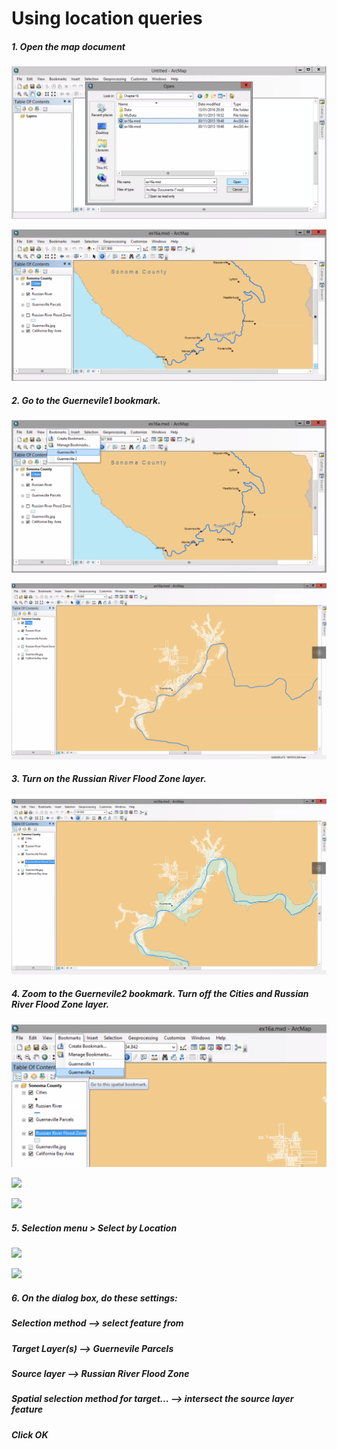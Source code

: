 # Using location queries

##### 1. Open the map document

![](./img/ArcGis-16a-01-1.png)

![](./img/ArcGis-16a-01-2.png)

##### 2. Go to the Guernevile1 bookmark.

![](./img/ArcGis-16a-02-1.png)

![](./img/ArcGis-16a-02-2.png)

##### 3. Turn on the Russian River Flood Zone layer.

![](./img/ArcGis-16a-03.png)

##### 4. Zoom to the Guernevile2 bookmark. Turn off the Cities and Russian River Flood Zone layer.

![](./img/ArcGis-16a-04-1.png)

![](./img/ArcGis-16a-04-2.png)

![](./img/ArcGis-16a-04-3.png)

##### 5. Selection menu > Select by Location

![](./img/ArcGis-16a-05-1.png)

![](./img/ArcGis-16a-05-2.png)

##### 6. On the dialog box, do these settings:
##### Selection method --> select feature from
##### Target Layer(s) --> Guernevile Parcels
##### Source layer --> Russian River Flood Zone
##### Spatial selection method for target...  --> intersect the source layer feature
##### Click OK


